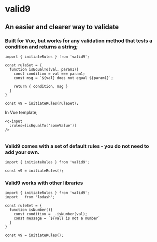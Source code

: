 # valid9
## An easier and clearer way to validate

### Built for Vue, but works for any validation method that tests a condition and returns a string;


```
import { initiateRules } from 'valid9';

const ruleSet = {
  function isEqualTo(val, param1){
    const condition = val === param1;
    const msg = `${val} does not equal ${param1}`;
    
    return { condition, msg }
  }
}

const v9 = initiateRules(ruleSet);
```

In Vue template;

```
<q-input
  :rules=[isEqualTo('someValue')]
/>


```


### Valid9 comes with a set of default rules - you do not need to add your own.

```
import { initiateRules } from 'valid9';

const v9 = initiateRules();
```


### Valid9 works with other libraries
```
import { initiateRules } from 'valid9';
import _ from 'lodash';

const ruleSet = {
  function isNumber(){
    const condition = _.isNumber(val);
    const message = `${val} is not a number`
  }
}

const v9 = initiateRules();
```
